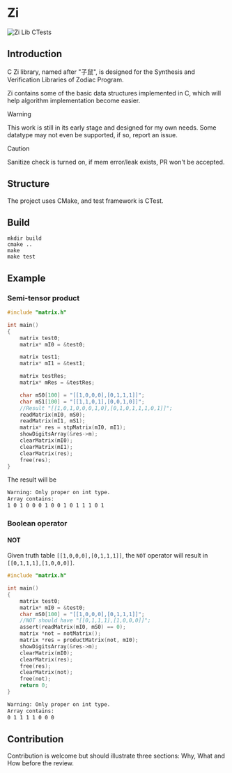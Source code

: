 # Zi
![Zi Lib CTests](https://github.com/wjrforcyber/Zi/actions/workflows/main.yml/badge.svg)

## Introduction
C Zi library, named after "子鼠", is designed for the Synthesis and Verification Libraries of Zodiac Program.

Zi contains some of the basic data structures implemented in C, which will help algorithm implementation become easier.

> [!WARNING]
> This work is still in its early stage and designed for my own needs. Some datatype may not even be supported, if so, report an issue.

> [!CAUTION]
> Sanitize check is turned on, if mem error/leak exists, PR won't be accepted.

## Structure
The project uses CMake, and test framework is CTest.

## Build
```
mkdir build
cmake ..
make
make test
```

## Example
### Semi-tensor product

```C
#include "matrix.h"

int main()
{
    matrix test0;
    matrix* mI0 = &test0;

    matrix test1;
    matrix* mI1 = &test1;

    matrix testRes;
    matrix* mRes = &testRes;

    char mS0[100] = "[[1,0,0,0],[0,1,1,1]]";
    char mS1[100] = "[[1,1,0,1],[0,0,1,0]]";
    //Result "[[1,0,1,0,0,0,1,0],[0,1,0,1,1,1,0,1]]";
    readMatrix(mI0, mS0);
    readMatrix(mI1, mS1);
    matrix* res = stpMatrix(mI0, mI1);
    showDigitsArray(&res->m);
    clearMatrix(mI0);
    clearMatrix(mI1);
    clearMatrix(res);
    free(res);
}
```
The result will be
```bash
Warning: Only proper on int type.
Array contains:
1 0 1 0 0 0 1 0 0 1 0 1 1 1 0 1
```

### Boolean operator
#### NOT
Given truth table `[[1,0,0,0],[0,1,1,1]]`, the `NOT` operator will result in `[[0,1,1,1],[1,0,0,0]]`.
```C
#include "matrix.h"

int main()
{
    matrix test0;
    matrix* mI0 = &test0;
    char mS0[100] = "[[1,0,0,0],[0,1,1,1]]";
    //NOT should have "[[0,1,1,1],[1,0,0,0]]";
    assert(readMatrix(mI0, mS0) == 0);
    matrix *not = notMatrix();
    matrix *res = productMatrix(not, mI0);
    showDigitsArray(&res->m);
    clearMatrix(mI0);
    clearMatrix(res);
    free(res);
    clearMatrix(not);
    free(not);
    return 0;
}
```
```bash
Warning: Only proper on int type.
Array contains:
0 1 1 1 1 0 0 0
```


## Contribution 
Contribution is welcome but should illustrate three sections: Why, What and How before the review.
